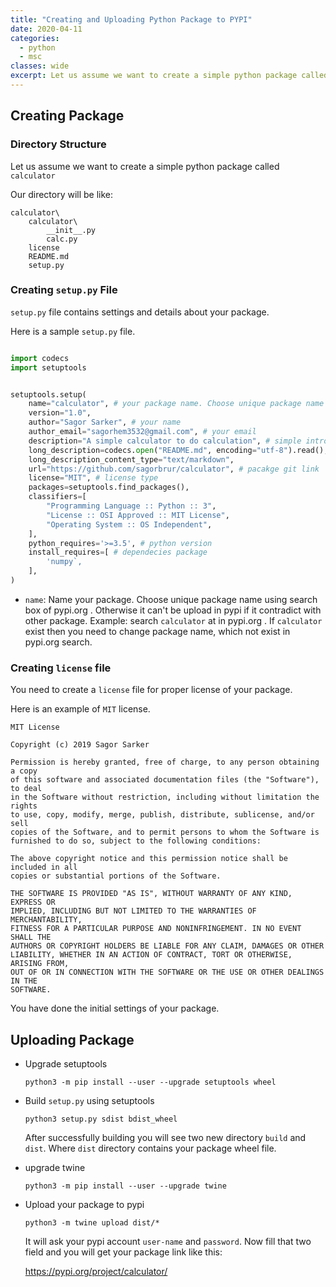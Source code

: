 ```yaml
---
title: "Creating and Uploading Python Package to PYPI"
date: 2020-04-11
categories:
  - python
  - msc
classes: wide
excerpt: Let us assume we want to create a simple python package called calculator
---
```


## Creating Package

### Directory Structure

Let us assume we want to create a simple python package called `calculator`

Our directory will be like:

```
calculator\
    calculator\
        __init__.py
        calc.py
    license
    README.md
    setup.py

```

### Creating `setup.py` File

`setup.py` file contains settings and details about your package. 

Here is a sample `setup.py` file.

```py

import codecs
import setuptools


setuptools.setup(
    name="calculator", # your package name. Choose unique package name by searching pypi.org
    version="1.0",
    author="Sagor Sarker", # your name
    author_email="sagorhem3532@gmail.com", # your email
    description="A simple calculator to do calculation", # simple intro
    long_description=codecs.open("README.md", encoding="utf-8").read(),
    long_description_content_type="text/markdown",
    url="https://github.com/sagorbrur/calculator", # pacakge git link
    license="MIT", # license type
    packages=setuptools.find_packages(),
    classifiers=[
        "Programming Language :: Python :: 3",
        "License :: OSI Approved :: MIT License",
        "Operating System :: OS Independent",
    ],
    python_requires='>=3.5', # python version
    install_requires=[ # dependecies package
        'numpy`,
    ],
)

```

* `name`: Name your package. Choose unique package name using search box of pypi.org . Otherwise it can't be upload in pypi if it contradict with other package. Example: search `calculator` at in pypi.org . If `calculator` exist then you need to change package name, which not exist in pypi.org search.



### Creating `license` file

You need to create a `license` file for proper license of your package.

Here is an example of `MIT` license.

```
MIT License

Copyright (c) 2019 Sagor Sarker

Permission is hereby granted, free of charge, to any person obtaining a copy
of this software and associated documentation files (the "Software"), to deal
in the Software without restriction, including without limitation the rights
to use, copy, modify, merge, publish, distribute, sublicense, and/or sell
copies of the Software, and to permit persons to whom the Software is
furnished to do so, subject to the following conditions:

The above copyright notice and this permission notice shall be included in all
copies or substantial portions of the Software.

THE SOFTWARE IS PROVIDED "AS IS", WITHOUT WARRANTY OF ANY KIND, EXPRESS OR
IMPLIED, INCLUDING BUT NOT LIMITED TO THE WARRANTIES OF MERCHANTABILITY,
FITNESS FOR A PARTICULAR PURPOSE AND NONINFRINGEMENT. IN NO EVENT SHALL THE
AUTHORS OR COPYRIGHT HOLDERS BE LIABLE FOR ANY CLAIM, DAMAGES OR OTHER
LIABILITY, WHETHER IN AN ACTION OF CONTRACT, TORT OR OTHERWISE, ARISING FROM,
OUT OF OR IN CONNECTION WITH THE SOFTWARE OR THE USE OR OTHER DEALINGS IN THE
SOFTWARE.
```

You have done the initial settings of your package.

## Uploading Package

* Upgrade setuptools
    ``` 
    python3 -m pip install --user --upgrade setuptools wheel
    ```
* Build `setup.py` using setuptools

    ```
    python3 setup.py sdist bdist_wheel
    ```

    After successfully building you will see two new directory `build` and `dist`. Where `dist` directory contains your package wheel file.

* upgrade twine

    ```
    python3 -m pip install --user --upgrade twine
    ```

* Upload your package to pypi
    ```
    python3 -m twine upload dist/*
    ```

    It will ask your pypi account `user-name` and `password`. Now fill that two field and you will get your package link like this: 

    https://pypi.org/project/calculator/